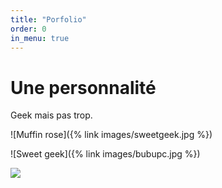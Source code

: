 ```yaml
---
title: "Porfolio"
order: 0
in_menu: true
---
```

# **Une personnalité**
Geek mais pas trop.

![Muffin rose]({% link images/sweetgeek.jpg %})

![Sweet geek]({% link images/bubupc.jpg %})


<img src="https://tenor.com/fr/view/bjlac-gif-26813437"> 